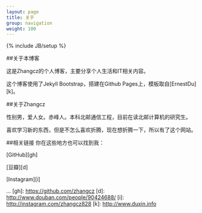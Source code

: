 ```yaml
---
layout: page
title: 关于 
group: navigation
weight: 100
---
```

{% include JB/setup %}

##关于本博客

这是Zhangcz的个人博客，主要分享个人生活和IT相关内容。

这个博客使用了Jekyll Bootstrap，搭建在Github Pages上，模板取自[ErnestDu][k]。

##关于Zhangcz

性别男，爱人女。赤峰人。本科北邮通信工程，目前在读北邮计算机的研究生。

喜欢学习新的东西，但是不怎么喜欢折腾，现在想折腾一下，所以有了这个网站。

##相关链接
你在这些地方也可以找到我：

[GitHub][gh]

[豆瓣][d]

[Instagram][i]

...
[gh]: https://github.com/zhangcz
[d]: http://www.douban.com/people/90424688/
[i]: http://instagram.com/zhangcz828
[k]: http://www.duxin.info
